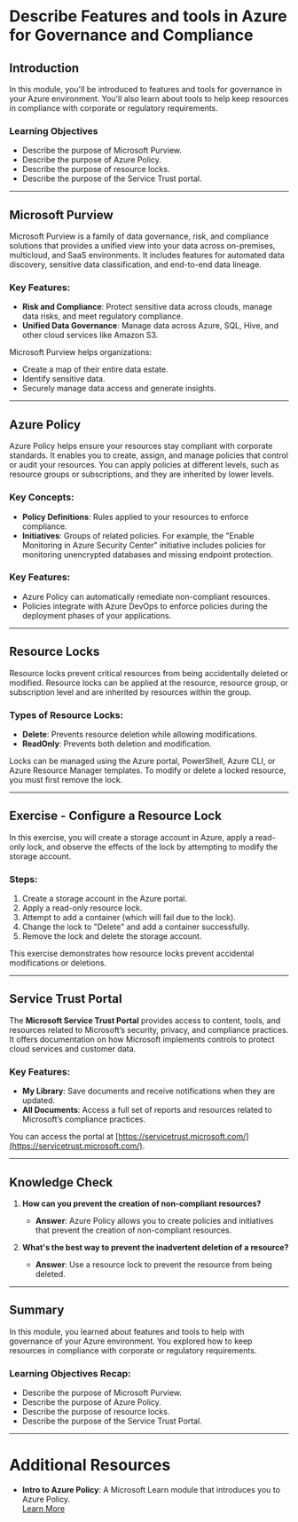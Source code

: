 # Describe Features and tools in Azure for Governance and Compliance 

## Introduction

In this module, you'll be introduced to features and tools for governance in your Azure environment. You'll also learn about tools to help keep resources in compliance with corporate or regulatory requirements.

### Learning Objectives

- Describe the purpose of Microsoft Purview.
- Describe the purpose of Azure Policy.
- Describe the purpose of resource locks.
- Describe the purpose of the Service Trust portal.

---

## Microsoft Purview

Microsoft Purview is a family of data governance, risk, and compliance solutions that provides a unified view into your data across on-premises, multicloud, and SaaS environments. It includes features for automated data discovery, sensitive data classification, and end-to-end data lineage.

### Key Features:
- **Risk and Compliance**: Protect sensitive data across clouds, manage data risks, and meet regulatory compliance.
- **Unified Data Governance**: Manage data across Azure, SQL, Hive, and other cloud services like Amazon S3.

Microsoft Purview helps organizations:
- Create a map of their entire data estate.
- Identify sensitive data.
- Securely manage data access and generate insights.

---

## Azure Policy

Azure Policy helps ensure your resources stay compliant with corporate standards. It enables you to create, assign, and manage policies that control or audit your resources. You can apply policies at different levels, such as resource groups or subscriptions, and they are inherited by lower levels.

### Key Concepts:
- **Policy Definitions**: Rules applied to your resources to enforce compliance.
- **Initiatives**: Groups of related policies. For example, the "Enable Monitoring in Azure Security Center" initiative includes policies for monitoring unencrypted databases and missing endpoint protection.

### Key Features:
- Azure Policy can automatically remediate non-compliant resources.
- Policies integrate with Azure DevOps to enforce policies during the deployment phases of your applications.

---

## Resource Locks

Resource locks prevent critical resources from being accidentally deleted or modified. Resource locks can be applied at the resource, resource group, or subscription level and are inherited by resources within the group.

### Types of Resource Locks:
- **Delete**: Prevents resource deletion while allowing modifications.
- **ReadOnly**: Prevents both deletion and modification.

Locks can be managed using the Azure portal, PowerShell, Azure CLI, or Azure Resource Manager templates. To modify or delete a locked resource, you must first remove the lock.

---

## Exercise - Configure a Resource Lock

In this exercise, you will create a storage account in Azure, apply a read-only lock, and observe the effects of the lock by attempting to modify the storage account.

### Steps:
1. Create a storage account in the Azure portal.
2. Apply a read-only resource lock.
3. Attempt to add a container (which will fail due to the lock).
4. Change the lock to "Delete" and add a container successfully.
5. Remove the lock and delete the storage account.

This exercise demonstrates how resource locks prevent accidental modifications or deletions.

---


## Service Trust Portal

The **Microsoft Service Trust Portal** provides access to content, tools, and resources related to Microsoft’s security, privacy, and compliance practices. It offers documentation on how Microsoft implements controls to protect cloud services and customer data.

### Key Features:
- **My Library**: Save documents and receive notifications when they are updated.
- **All Documents**: Access a full set of reports and resources related to Microsoft’s compliance practices.

You can access the portal at [https://servicetrust.microsoft.com/](https://servicetrust.microsoft.com/).

---


## Knowledge Check

1. **How can you prevent the creation of non-compliant resources?**
   - **Answer**: Azure Policy allows you to create policies and initiatives that prevent the creation of non-compliant resources.
   
2. **What's the best way to prevent the inadvertent deletion of a resource?**
   - **Answer**: Use a resource lock to prevent the resource from being deleted.

---



## Summary

In this module, you learned about features and tools to help with governance of your Azure environment. You explored how to keep resources in compliance with corporate or regulatory requirements.

### Learning Objectives Recap:
- Describe the purpose of Microsoft Purview.
- Describe the purpose of Azure Policy.
- Describe the purpose of resource locks.
- Describe the purpose of the Service Trust Portal.

---

# Additional Resources

- **Intro to Azure Policy**: A Microsoft Learn module that introduces you to Azure Policy.  
  [Learn More](https://learn.microsoft.com/en-us/learn/modules/intro-to-azure-policy/)
